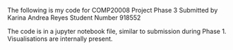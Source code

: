 The following is my code for COMP20008 Project Phase 3
Submitted by Karina Andrea Reyes
Student Number 918552

The code is in a jupyter notebook file, similar to submission during Phase 1. Visualisations are internally present.